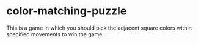 # color-matching-puzzle
This is a game in which you should pick the adjacent square colors within specified movements to win the game.
